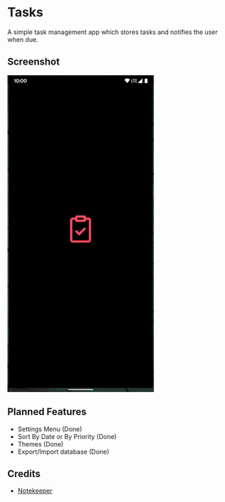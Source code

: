 # Tasks

A simple task management app which stores tasks and notifies the user when due.

## Screenshot

![Screenrecord](screenrecord.gif)

## Planned Features

* Settings Menu (Done)
* Sort By Date or By Priority (Done)
* Themes (Done)
* Export/Import database (Done)

## Credits

* [Notekeeper](https://www.youtube.com/watch?v=_B4zdTFvPl4&list=PLW9-80IN43dlvfnira5Ty3-9Mq21SP3eN)